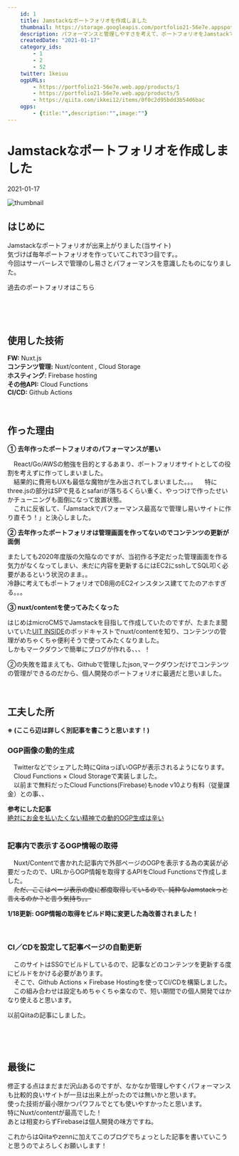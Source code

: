 ```yaml
---
    id: 1
    title: Jamstackなポートフォリオを作成しました
    thumbnail: https://storage.googleapis.com/portfolio21-56e7e.appspot.com/ogp/files/article-1.png?authuser=1
    description: パフォーマンスと管理しやすさを考えて、ポートフォリオをJamstackで作り直しました。
    createdDate: "2021-01-17"
    category_ids: 
        - 1
        - 2
        - 52
    twitter: 1keiuu
    ogpURLs: 
        - https://portfolio21-56e7e.web.app/products/1
        - https://portfolio21-56e7e.web.app/products/5
        - https://qiita.com/ikkei12/items/0f0c2d95bdd3b54d6bac
    ogps: 
        - {title:"",description:"",image:""}
---
```

# Jamstackなポートフォリオを作成しました

<div class="info">
    <div class="info__inner">
        <categorychips :chips="categories"></categorychips>
        <div class="created-date">
            <Icon iconName="calendar"></Icon>
            <p>2021-01-17</p>
        </div>
    </div>
    <div class="reading-time --sp">
        <Icon  iconName="clock"></Icon>
        <p id="readingTimeSp"></p>
    </div>
</div>
<img src="https://storage.googleapis.com/portfolio21-56e7e.appspot.com/ogp/files/article-1.png?authuser=1" class="thumbnail" alt="thumbnail" >

## はじめに
Jamstackなポートフォリオが出来上がりました(当サイト)  
気づけば毎年ポートフォリオを作っていてこれで3つ目です。。  
今回はサーバーレスで管理のし易さとパフォーマンスを意識したものになりました。

過去のポートフォリオはこちら  

<OgpCard :ogpindex="0" :ogps="ogps"></OgpCard>  
<br/>
<OgpCard :ogpindex="1" :ogps="ogps"></OgpCard>
<br/>

## 使用した技術
**FW:** Nuxt.js  
**コンテンツ管理:** Nuxt/content , Cloud Storage  
**ホスティング:** Firebase hosting  
**その他API:** Cloud Functions  
**CI/CD:** Github Actions  

<br/>

## 作った理由

**① 去年作ったポートフォリオのパフォーマンスが悪い**  

　React/Go/AWSの勉強を目的とするあまり、ポートフォリオサイトとしての役割を考えずに作ってしまいました。  
　結果的に費用もUXも最低な魔物が生み出されてしまいました。。。
　特にthree.jsの部分はSPで見るとsafariが落ちるくらい重く、やっつけで作ったせいかチューニングも面倒になって放置状態。  
　これに反省して、「Jamstackでパフォーマンス最高なで管理し易いサイトに作り直そう！」と決心しました。  
  
**② 去年作ったポートフォリオは管理画面を作ってないのでコンテンツの更新が面倒**  

またしても2020年度版の欠陥なのですが、当初作る予定だった管理画面を作る気力がなくなってしまい、未だに内容を更新するにはEC2にsshしてSQL叩く必要があるという状況のまま。。  
冷静に考えてもポートフォリオでDB用のEC2インスタンス建ててたのアホすぎる。。。

**③ nuxt/contentを使ってみたくなった** 

はじめはmicroCMSでJamstackを目指して作成していたのですが、たまたま聞いていた[UIT INSIDE](https://uit-inside.linecorp.com/)のポッドキャストでnuxt/contentを知り、コンテンツの管理がめちゃくちゃ便利そうで使ってみたくなりました。  
しかもマークダウンで簡単にブログが作れる、、、！

②の失敗を踏まえても、Githubで管理したjson,マークダウンだけでコンテンツの管理ができるのだから、個人開発のポートフォリオに最適だと思いました。


<br/>

## 工夫した所   

**※ (ここら辺は詳しく別記事を書こうと思います！)**

### OGP画像の動的生成  
　Twitterなどでシェアした時にQiitaっぽいOGPが表示されるようになります。  
　Cloud Functions × Cloud Storageで実装しました。  
　以前まで無料だったCloud Functions(Firebase)もnode v10より有料（従量課金）との事、、  
  
**参考にした記事**   
[絶対にお金を払いたくない精神での動的OGP生成は辛い ](https://blog.ojisan.io/dynamic-ogp)  
<br/>  

### 記事内で表示するOGP情報の取得  
　Nuxt/Contentで書かれた記事内で外部ページのOGPを表示する為の実装が必要だったので、URLからOGP情報を取得するAPIをCloud Functionsで作成しました。  
　~~ただ、ここはページ表示の度に都度取得しているので、純粋なJamstackっと言えるのか？と言う気持ち。。~~  
  
  **1/18更新: OGP情報の取得をビルド時に変更した為改善されました！**
  
<br/>  

### CI／CDを設定して記事ページの自動更新  
　このサイトはSSGでビルドしているので、記事などのコンテンツを更新する度にビルドをかける必要があります。  
　そこで、Github Actions × Firebase Hostingを使ってCI/CDを構築しました。  
　この組み合わせは設定もめちゃくちゃ楽なので、短い期間での個人開発ではかなり使えると思います。    

以前Qiitaの記事にしました。  

<OgpCard :ogpindex="2" :ogps="ogps"></OgpCard>
<br/>


<br/>

## 最後に

修正する点はまだまだ沢山あるのですが、なかなか管理しやすくパフォーマンスも比較的良いサイトが一旦は出来上がったのでは無いかと思います。  
使った技術が最小限かつパワフルでとても使いやすかったと思います。  
特にNuxt/contentが最高でした！  
あとは相変わらずFirebaseは個人開発の味方ですね。

これからはQiitaやzennに加えてこのブログでちょっとした記事を書いていこうと思うのでよろしくお願いします！
